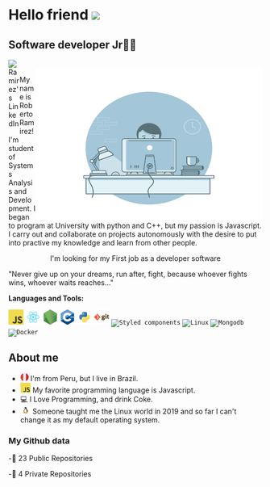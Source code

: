 <h1> Hello friend <img src="https://media.giphy.com/media/hvRJCLFzcasrR4ia7z/giphy.gif" width="25px"></h1>

<h2> Software developer Jr🧑‍💻 </h2>
<a href="https://www.linkedin.com/in/ramirezmz/">
  <img align="left" alt="Ramirez's LinkedIn" width="22px" src="https://raw.githubusercontent.com/peterthehan/peterthehan/master/assets/linkedin.svg" />
</a></br>


<img align="right" alt="GIF" src="./Pictures/wasting_time.gif" width="450" height="300" />

My name is Roberto Ramirez! I'm student of Systems Analysis and Development. I began to program at University with python and C++, but my passion is Javascript. I carry out and collaborate on projects autonomously with the desire to put into practive my knowledge and learn from other people.

<p align="center">I'm looking for my First job as a developer software</p>

<a>"Never give up on your dreams, run after, fight, because whoever fights wins, whoever waits reaches..."</a>

**Languages and Tools:**  

<code><img height="30" title="Javascript" src="https://raw.githubusercontent.com/github/explore/80688e429a7d4ef2fca1e82350fe8e3517d3494d/topics/javascript/javascript.png"></code>
<code><img height="30" title="Reactjs" src="https://raw.githubusercontent.com/github/explore/80688e429a7d4ef2fca1e82350fe8e3517d3494d/topics/react/react.png"></code>
<code><img height="30" title="Nodejs" src="https://raw.githubusercontent.com/github/explore/80688e429a7d4ef2fca1e82350fe8e3517d3494d/topics/nodejs/nodejs.png"></code>
<code><img height="30" title="C++" src="https://raw.githubusercontent.com/github/explore/80688e429a7d4ef2fca1e82350fe8e3517d3494d/topics/cpp/cpp.png"></code>
<code><img height="30" title="Python" src="https://raw.githubusercontent.com/github/explore/80688e429a7d4ef2fca1e82350fe8e3517d3494d/topics/python/python.png"></code>
<code><img height="30" title="Git" src="https://raw.githubusercontent.com/github/explore/80688e429a7d4ef2fca1e82350fe8e3517d3494d/topics/git/git.png"></code>
<code><img height="30" title="Styled components" src="https://img.icons8.com/emoji/48/000000/nail-polish-.png"></code>
<code><img height="30" title="Linux" src="https://img.icons8.com/color/48/000000/linux--v2.png"/></code>
<code><img height="30" title="Mongodb" src="https://img.icons8.com/color/48/000000/mongodb.png"/></code>
<code><img height="30" title="Docker" src="https://img.icons8.com/fluent/48/000000/docker.png"/></code>

## **About me**

* <img width="16" src="./Pictures/peru-pn.png" alt="Peru" /> I'm from Peru, but I live in Brazil.
* <img height="20" src="https://raw.githubusercontent.com/github/explore/80688e429a7d4ef2fca1e82350fe8e3517d3494d/topics/javascript/javascript.png"> My favorite programming language is Javascript.
* 💻 I Love Programming, and drink Coke.
* <img width="20" src="./Pictures/linux-ico.png" alt="linux"/> Someone taught me the Linux world in 2019 and so far I can't change it as my default operating system.


### **My Github data**

-📜 23 Public Repositories 

-🔑 4 Private Repositories  
